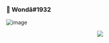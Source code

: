 ### 👋 Wondâ#1932

![image](https://user-images.githubusercontent.com/93944142/196035315-bc0cb14d-b506-49e9-a842-6bcc46f79e7c.png)




<div align="center">
<a href="https://discord.gg/1932" title="Discord Profile"><img src="https://lanyard-profile-readme.vercel.app/api/99282352567508992/?theme=dark&bg=292b2f&animated=true&hideDiscrim=False&borderRadius=30px"></a>
